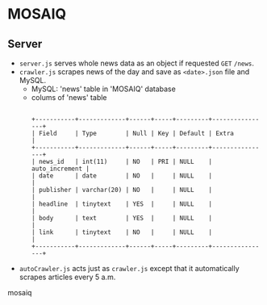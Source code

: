# MOSAIQ
## Server  
- `server.js` serves whole news data as an object if requested `GET` `/news`.  
- `crawler.js` scrapes news of the day and save as `<date>.json` file and MySQL.  
  + MySQL: 'news' table in 'MOSAIQ' database  
  + colums of 'news' table   
    ```  
    
    +-----------+-------------+------+-----+---------+----------------+  
    | Field     | Type        | Null | Key | Default | Extra          |  
    +-----------+-------------+------+-----+---------+----------------+  
    | news_id   | int(11)     | NO   | PRI | NULL    | auto_increment |  
    | date      | date        | NO   |     | NULL    |                |  
    | publisher | varchar(20) | NO   |     | NULL    |                |  
    | headline  | tinytext    | YES  |     | NULL    |                |  
    | body      | text        | YES  |     | NULL    |                |  
    | link      | tinytext    | NO   |     | NULL    |                |  
    +-----------+-------------+------+-----+---------+----------------+  
    ```  
- `autoCrawler.js` acts just as `crawler.js` except that it automatically scrapes articles every 5 a.m.  


mosaiq  

